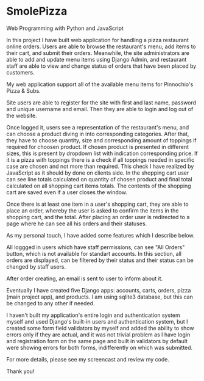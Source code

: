 # SmolePizza

Web Programming with Python and JavaScript

In this project I have built web application for handling a pizza restaurant online orders. Users are able to browse the restaurant's menu, add items to their cart, and submit their orders. Meanwhile, the site administrators are able to add and update menu items using Django Admin, and restaurant staff are able to view and change status of orders that have been placed by customers.

My web application support all of the available menu items for Pinnochio's Pizza & Subs.

Site users are able to register for the site with first and last name, password and unique username and email. Then they are able to login and log out of the website.

Once logged it, users see a representation of the restaurant's menu, and can choose a product diving in into corresponding categories. After that, they have to choose quantity, size and corresponding amount of toppings if required for choosen product. If chosen product is presented in different sizes, this is present by dropdown list with indication corresponding price. If it is a pizza with toppings there is a check if all toppings needed in specific case are chosen and not more than required. This check I have realized by JavaScript as it should by done on clients side. In the shopping cart user can see line totals calculated on quantity of chosen product and final total calculated on all shopping cart items totals. The contents of the shopping cart are saved even if a user closes the window.

Once there is at least one item in a user's shopping cart, they are able to place an order, whereby the user is asked to confirm the items in the shopping cart, and the total. After placing an order user is redirected to a page where he can see all his orders and their statuses.

As my personal touch, I have added some features which I describe below.

All loggged in users which have staff permissions, can see "All Orders" button, which is not available for standart accounts. In this section, all orders are displayed, can be filtered by their status and their status can be changed by staff users.

After order creating, an email is sent to user to inform about it.

Eventually I have created five Django apps: accounts, carts, orders, pizza (main project app), and products. I am using sqlite3 database, but this can be changed to any other if needed.

I haven't built my application's entire login and authentication system myself and used Django's built-in users and authentication system, but I created some form field validators by myself and added the ability to show errors only if they are actual, and it was not trivial problem as I have login and registration form on the same page and built in validators by default were showing errors for both forms, indifferently on which was submitted.

For more details, please see my screencast and review my code.

Thank you!